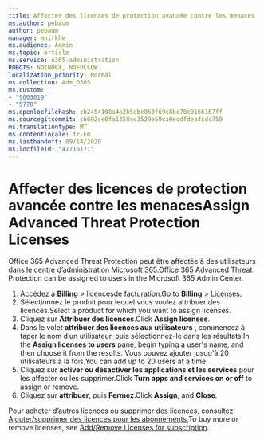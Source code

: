 ```yaml
---
title: Affecter des licences de protection avancée contre les menaces
ms.author: pebaum
author: pebaum
manager: mnirkhe
ms.audience: Admin
ms.topic: article
ms.service: o365-administration
ROBOTS: NOINDEX, NOFOLLOW
localization_priority: Normal
ms.collection: Adm_O365
ms.custom:
- "9003019"
- "5778"
ms.openlocfilehash: cb2454108a4a2b5ebe053f69c8be78e0166167ff
ms.sourcegitcommit: c6692ce0fa1358ec3529e59ca0ecdfdea4cdc759
ms.translationtype: MT
ms.contentlocale: fr-FR
ms.lasthandoff: 09/14/2020
ms.locfileid: "47716171"
---
```

# <a name="assign-advanced-threat-protection-licenses"></a><span data-ttu-id="99eff-102">Affecter des licences de protection avancée contre les menaces</span><span class="sxs-lookup"><span data-stu-id="99eff-102">Assign Advanced Threat Protection Licenses</span></span>

<span data-ttu-id="99eff-103">Office 365 Advanced Threat Protection peut être affectée à des utilisateurs dans le centre d’administration Microsoft 365.</span><span class="sxs-lookup"><span data-stu-id="99eff-103">Office 365 Advanced Threat Protection can be assigned to users in the Microsoft 365 Admin Center.</span></span>

1. <span data-ttu-id="99eff-104">Accédez à **Billing**  >  [licences](https://go.microsoft.com/fwlink/p/?linkid=842264)de facturation.</span><span class="sxs-lookup"><span data-stu-id="99eff-104">Go to **Billing** > [Licenses](https://go.microsoft.com/fwlink/p/?linkid=842264).</span></span>
2. <span data-ttu-id="99eff-105">Sélectionnez le produit pour lequel vous voulez attribuer des licences.</span><span class="sxs-lookup"><span data-stu-id="99eff-105">Select a product for which you want to assign licenses.</span></span>
3. <span data-ttu-id="99eff-106">Cliquez sur **Attribuer des licences**.</span><span class="sxs-lookup"><span data-stu-id="99eff-106">Click **Assign licenses**.</span></span>
4. <span data-ttu-id="99eff-107">Dans le volet **attribuer des licences aux utilisateurs**  , commencez à taper le nom d’un utilisateur, puis sélectionnez-le dans les résultats.</span><span class="sxs-lookup"><span data-stu-id="99eff-107">In the **Assign licenses to users**  pane, begin typing a user's name, and then choose it from the results.</span></span> <span data-ttu-id="99eff-108">Vous pouvez ajouter jusqu'à 20 utilisateurs à la fois.</span><span class="sxs-lookup"><span data-stu-id="99eff-108">You can add up to 20 users at a time.</span></span>
5. <span data-ttu-id="99eff-109">Cliquez sur **activer ou désactiver les applications et les services**  pour les affecter ou les supprimer.</span><span class="sxs-lookup"><span data-stu-id="99eff-109">Click **Turn apps and services on or off**  to assign or remove.</span></span>
6. <span data-ttu-id="99eff-110">Cliquez sur **attribuer**, puis  **Fermez**.</span><span class="sxs-lookup"><span data-stu-id="99eff-110">Click **Assign**, and  **Close**.</span></span>

<span data-ttu-id="99eff-111">Pour acheter d’autres licences ou supprimer des licences, consultez [Ajouter/supprimer des licences pour les abonnements.](https://docs.microsoft.com/microsoft-365/commerce/licenses/buy-licenses?view=o365-worldwide#add-or-remove-licenses-for-your-business-subscription)</span><span class="sxs-lookup"><span data-stu-id="99eff-111">To buy more or remove licenses, see [Add/Remove Licenses for subscription](https://docs.microsoft.com/microsoft-365/commerce/licenses/buy-licenses?view=o365-worldwide#add-or-remove-licenses-for-your-business-subscription).</span></span>